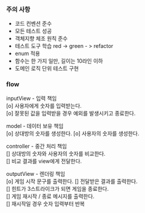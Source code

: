 ### 주의 사항
- 코드 컨벤션 준수
- 모든 테스트 성공
- 객체지향 체조 원칙 준수
- 테스트 도구 학습 red -> green - > refactor
- enum 적용
- 함수는 한 가지 일만, 길이는 10라인 이하
- 도메인 로직 단위 테스트 구현

### flow
inputView - 입력 책임   
[o] 사용자에게 숫자를 입력받는다.  
[o] 잘못된 값을 입력받을 경우 예외를 발생시키고 종료한다.

model - 데이터 보유 책임  
[o] 상대방의 숫자를 생성한다.
[o] 사용자의 숫자를 생성한다.

controller - 중간 처리 책임  
[] 상대방의 숫자와 사용자의 숫자를 비교한다.  
[] 비교 결과를 view에게 전달한다.

outputView - 렌더링 책임  
[o] 게임 시작 문구를 출력한다.
[] 전달받은 결과를 출력한다.  
[] 힌트가 3스트라이크가 되면 게임을 종료한다.  
[] 게임 재시작 / 종료 메시지를 출력한다.  
[] 재시작일 경우 숫자 입력부터 반복 